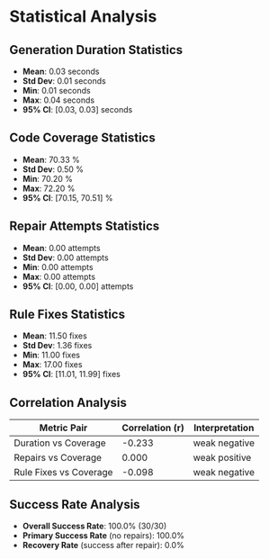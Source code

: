 # Statistical Analysis

## Generation Duration Statistics

- **Mean**: 0.03 seconds
- **Std Dev**: 0.01 seconds
- **Min**: 0.01 seconds
- **Max**: 0.04 seconds
- **95% CI**: [0.03, 0.03] seconds

## Code Coverage Statistics

- **Mean**: 70.33 %
- **Std Dev**: 0.50 %
- **Min**: 70.20 %
- **Max**: 72.20 %
- **95% CI**: [70.15, 70.51] %

## Repair Attempts Statistics

- **Mean**: 0.00 attempts
- **Std Dev**: 0.00 attempts
- **Min**: 0.00 attempts
- **Max**: 0.00 attempts
- **95% CI**: [0.00, 0.00] attempts

## Rule Fixes Statistics

- **Mean**: 11.50 fixes
- **Std Dev**: 1.36 fixes
- **Min**: 11.00 fixes
- **Max**: 17.00 fixes
- **95% CI**: [11.01, 11.99] fixes

## Correlation Analysis

| Metric Pair | Correlation (r) | Interpretation |
|-------------|-----------------|----------------|
| Duration vs Coverage | -0.233 | weak negative |
| Repairs vs Coverage | 0.000 | weak positive |
| Rule Fixes vs Coverage | -0.098 | weak negative |

## Success Rate Analysis

- **Overall Success Rate**: 100.0% (30/30)
- **Primary Success Rate** (no repairs): 100.0%
- **Recovery Rate** (success after repair): 0.0%
